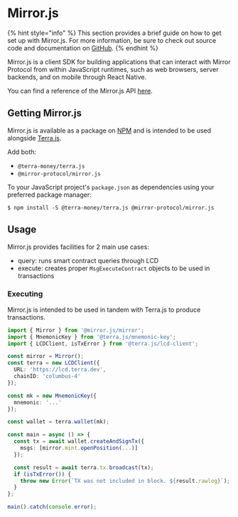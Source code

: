 # Mirror.js

{% hint style="info" %}
This section provides a brief guide on how to get set up with Mirror.js. For more information, be sure to check out source code and documentation on [GitHub](https://github.com/Mirror-Protocol/mirror.js).
{% endhint %}

Mirror.js is a client SDK for building applications that can interact with Mirror Protocol from within JavaScript runtimes, such as web browsers, server backends, and on mobile through React Native.

You can find a reference of the Mirror.js API [here](https://mirror-protocol.github.io/mirror.js/).

## Getting Mirror.js

Mirror.js is available as a package on [NPM](https://www.npmjs.com/package/@mirror-project/mirror.js) and is intended to be used alongside [Terra.js](https://www.npmjs.com/package/@terra-money/terra.js). 

Add both:

* `@terra-money/terra.js`
* `@mirror-protocol/mirror.js`

To your JavaScript project's `package.json` as dependencies using your preferred package manager:

```text
$ npm install -S @terra-money/terra.js @mirror-protocol/mirror.js
```

## Usage

Mirror.js provides facilities for 2 main use cases:

* query: runs smart contract queries through LCD
* execute: creates proper `MsgExecuteContract` objects to be used in transactions

### Executing

Mirror.js is intended to be used in tandem with Terra.js to produce transactions.

```typescript
import { Mirror } from '@mirror.js/mirror';
import { MnemonicKey } from '@terra.js/mnemonic-key';
import { LCDClient, isTxError } from '@terra.js/lcd-client';

const mirror = Mirror();
const terra = new LCDClient({
  URL: 'https://lcd.terra.dev',
  chainID: 'columbus-4'
});

const mk = new MnemonicKey({
  mnemonic: '...'
});

const wallet = terra.wallet(mk);

const main = async () => {
  const tx = await wallet.createAndSignTx({
    msgs: [mirror.mint.openPosition(...)]
  });

  const result = await terra.tx.broadcast(tx);
  if (isTxError()) {
    throw new Error(`TX was not included in block. ${result.rawlog}`);
  }
};

main().catch(console.error);
```

